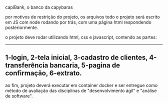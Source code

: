 capiBank, o banco da capybaras

por motivos de restrição do projeto, os arquivos todo o projeto será escrito em JS com node rodando por trás, com uma página html respondendo posteriormente.

o projeto deve rodar utilizando html, css e javascript, contendo as partes:
_____________________________________
1-login, 
2-tela inicial,
3-cadastro de clientes,
4-transferência bancaria,
5-pagina de confirmação,
6-extrato.
-------------------------------------
ao fim, projeto deverá executar em container docker e ser entregue como método de avaliação das disciplinas de "desenvolvimento ágil" e "análise de software". 

